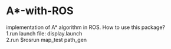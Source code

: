 # A*-with-ROS
implementation of A* algorithm in ROS.
How to use this package?  
1.run launch file: display.launch   
2.run $rosrun map_test path_gen
